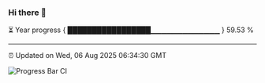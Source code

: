 ### Hi there 👋

⏳ Year progress { █████████████████▁▁▁▁▁▁▁▁▁▁▁▁▁ } 59.53 %

---

⏰ Updated on Wed, 06 Aug 2025 06:34:30 GMT

![Progress Bar CI](https://github.com/liununu/liununu/workflows/Progress%20Bar%20CI/badge.svg)

